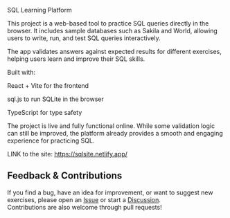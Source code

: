 SQL Learning Platform

This project is a web-based tool to practice SQL queries directly in the browser. It includes sample databases such as Sakila and World, allowing users to write, run, and test SQL queries interactively.

The app validates answers against expected results for different exercises, helping users learn and improve their SQL skills.

Built with:

React + Vite for the frontend

sql.js to run SQLite in the browser

TypeScript for type safety

The project is live and fully functional online. While some validation logic can still be improved, the platform already provides a smooth and engaging experience for practicing SQL.

LINK to the site: https://sqlsite.netlify.app/

## Feedback & Contributions

If you find a bug, have an idea for improvement, or want to suggest new exercises, please open an [Issue](../../issues) or start a [Discussion](../../discussions).  
Contributions are also welcome through pull requests!